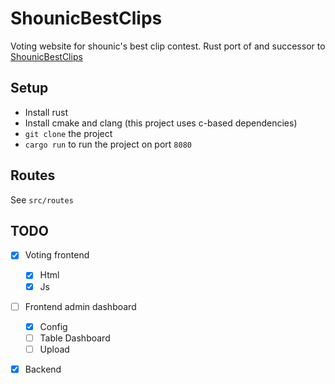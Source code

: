 ShounicBestClips
===

Voting website for shounic's best clip contest. Rust port of and successor to [ShounicBestClips](https://github.com/Gamecube762/ShounicBestClips)

Setup
---

* Install rust
* Install cmake and clang (this project uses c-based dependencies)
* `git clone` the project
* `cargo run` to run the project on port `8080`

Routes
---

See `src/routes`

TODO
---

- [x] Voting frontend
   - [x] Html
   - [x] Js
- [ ] Frontend admin dashboard
   - [x] Config
   - [ ] Table Dashboard
   - [ ] Upload
- [x] Backend


